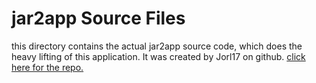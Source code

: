 # jar2app Source Files
this directory contains the actual jar2app source code, which does the heavy lifting of this application. It was created by Jorl17 on github. <a href="https://github.com/Jorl17/jar2app">click here for the repo.</a>